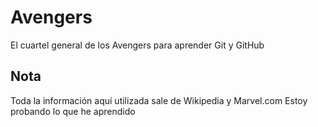 # Avengers

El cuartel general de los Avengers para aprender Git y GitHub

## Nota
Toda la información aquí utilizada sale de Wikipedia y Marvel.com
Estoy probando lo que he aprendido
